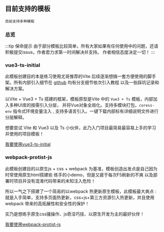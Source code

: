## 目前支持的模板
    目前支持多种模板
### 总览
   :::tip 保命提示
   由于部分模板比较简单，所有大家如果有任何使用中的问题，还请积极提交issus，作者君力求第一时间解决并支持。
   作者相信态度决定一切！
   :::

### vue3-ts-initial
   此模板创建目的本是练习使用尤哥推荐的Vite 后续逐渐想搞一套方便使用的脚手架。所有内部引入细节在 [github](https://github.com/wushijiang13/vue3-vite-cli) 均有分支细节依次引入教程
   以及一些踩坑记录和解决方案。
   
   以Vite + Vue3 + Ts 搭建的框架，模板原型是Vite 中的 `Vue3 + Ts` 模板，内部加入多种UI库的按需引入分层，
   并将Vue对象全局化。支持多模块打包，`coress-env` 指令式环境变量注入 , 支持多语言引入。一键下载内部标有详细说明文件进行分层解释。  
   
   想要尝试 Vite 和 Vue3 以及 Ts 小伙伴，此乃入门项目最简易最容易上手的学习并使用的项目模板！ 
   
   [我要使用vue3-ts-initial](http://wushijiang.cn/vue3-vite-cli/template/template-vue3-ts-initial.html)

### webpack-protist-js

   此模板创建目的以原生js + css + webpack 为基准，模板创造出发点是自己因为时常使用原生html搭建些 练手的小demo，但是又疲于每次F5刷新的不爽 以及部署时项目并没有混淆代码带来的未知注入危险！
   
   所以一气之下搭建了一个简易的以webpack 热更新原生模板，此模板最大爽点 : 就是入手简单，支持多页面热更新，css+js+第三方资源引入热更新，并且使用webpack 带来的高拓展性和安全性的保护！
     
   实乃是想练手原生css骚操作、js奇淫巧技、以原生开发为主的最好伙伴！
    
   [我要使用webpack-protist-js](http://wushijiang.cn/vue3-vite-cli/template/template-webpack-protist-js.html)

